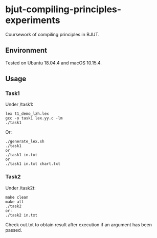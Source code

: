 # bjut-compiling-principles-experiments
Coursework of compiling principles in BJUT. 
## Environment
Tested on Ubuntu 18.04.4 and macOS 10.15.4.
## Usage
### Task1
Under /task1:  
```shell
lex t1_demo_lzh.lex  
gcc -o task1 lex.yy.c -lm  
./task1  
```
Or:  
```shell
./generate_lex.sh  
./task1  
or
./task1 in.txt
or
./task1 in.txt chart.txt
```
### Task2
Under /task2t:  
```shell
make clean
make all
./task2  
or:  
./task2 in.txt  
```
Check out.txt to obtain result after execution if an argument has been passed.
